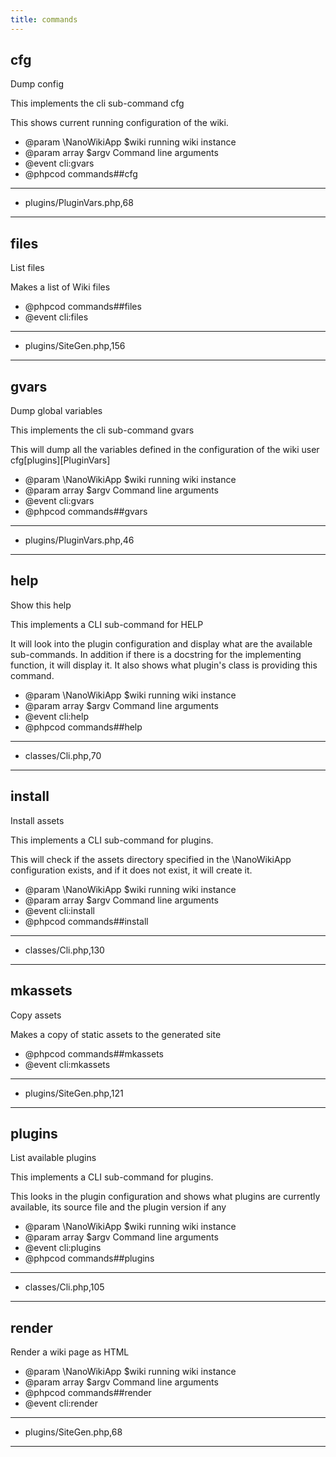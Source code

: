 ```yaml
---
title: commands
---
```

## cfg

Dump config

This implements the cli sub-command cfg

This shows current running configuration of the wiki.

- @param \NanoWikiApp $wiki running wiki instance
- @param array $argv Command line arguments
- @event cli:gvars
- @phpcod commands##cfg
   

***
* plugins/PluginVars.php,68
***

## files

List files

 Makes a list of Wiki files

- @phpcod commands##files
- @event cli:files
   

***
* plugins/SiteGen.php,156
***

## gvars

Dump global variables

This implements the cli sub-command gvars

This will dump all the variables defined in the configuration
of the wiki user cfg[plugins][PluginVars]

- @param \NanoWikiApp $wiki running wiki instance
- @param array $argv Command line arguments
- @event cli:gvars
- @phpcod commands##gvars


***
* plugins/PluginVars.php,46
***

## help


Show this help

This implements a CLI sub-command for HELP

It will look into the plugin configuration and display what
are the available sub-commands.  In addition if there is
a docstring for the implementing function, it will display
it.  It also shows what plugin's class is providing this
command.

- @param \NanoWikiApp $wiki running wiki instance
- @param array $argv Command line arguments
- @event cli:help
- @phpcod commands##help
   

***
* classes/Cli.php,70
***

## install


Install assets

This implements a CLI sub-command for plugins.

This will check if the assets directory specified in the
\NanoWikiApp configuration exists, and if it does not
exist, it will create it.

- @param \NanoWikiApp $wiki running wiki instance
- @param array $argv Command line arguments
- @event cli:install
- @phpcod commands##install
   

***
* classes/Cli.php,130
***

## mkassets

Copy assets

 Makes a copy of static assets to the generated site

- @phpcod commands##mkassets
- @event cli:mkassets
   

***
* plugins/SiteGen.php,121
***

## plugins

List available plugins

This implements a CLI sub-command for plugins.

This looks in the plugin configuration and shows what plugins
are currently available, its source file and the plugin version
if any

- @param \NanoWikiApp $wiki running wiki instance
- @param array $argv Command line arguments
- @event cli:plugins
- @phpcod commands##plugins
   

***
* classes/Cli.php,105
***

## render


Render a wiki page as HTML

- @param \NanoWikiApp $wiki running wiki instance
- @param array $argv Command line arguments
- @phpcod commands##render
- @event cli:render
   

***
* plugins/SiteGen.php,68
***

